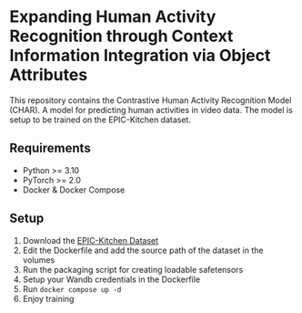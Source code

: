 # Expanding Human Activity Recognition through Context Information Integration via Object Attributes

This repository contains the Contrastive Human Activity Recognition Model (CHAR). A model for predicting human activities in video data.
The model is setup to be trained on the EPIC-Kitchen dataset.

## Requirements

- Python \>= 3.10
- PyTorch \>= 2.0
- Docker & Docker Compose

## Setup

1. Download the [EPIC-Kitchen Dataset](https://epic-kitchens.github.io/2020-55.html)
2. Edit the Dockerfile and add the source path of the dataset in the volumes
3. Run the packaging script for creating loadable safetensors
4. Setup your Wandb credentials in the Dockerfile
5. Run ```docker compose up -d```
6. Enjoy training
